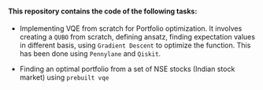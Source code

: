#### This repository contains the code of the following tasks:
 * Implementing VQE from scratch for Portfolio optimization. It involves creating a `QUBO` from scratch, defining ansatz, finding expectation values in different basis, using `Gradient Descent` to optimize the function. This has been done using `Pennylane` and `Qiskit`.

 * Finding an optimal portfolio from a set of NSE stocks (Indian stock market) using `prebuilt vqe`
